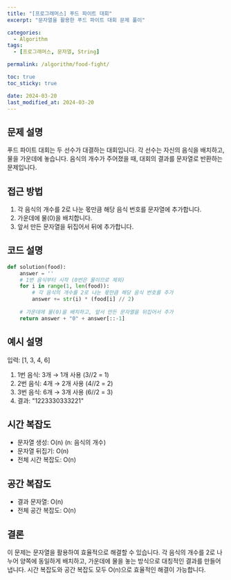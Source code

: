 ```yaml
---
title: "[프로그래머스] 푸드 파이트 대회"
excerpt: "문자열을 활용한 푸드 파이트 대회 문제 풀이"

categories:
  - Algorithm
tags:
  - [프로그래머스, 문자열, String]

permalink: /algorithm/food-fight/

toc: true
toc_sticky: true

date: 2024-03-20
last_modified_at: 2024-03-20
---
```


## 문제 설명

푸드 파이트 대회는 두 선수가 대결하는 대회입니다. 각 선수는 자신의 음식을 배치하고, 물을 가운데에 놓습니다. 음식의 개수가 주어졌을 때, 대회의 결과를 문자열로 반환하는 문제입니다.

## 접근 방법

1. 각 음식의 개수를 2로 나눈 몫만큼 해당 음식 번호를 문자열에 추가합니다.
2. 가운데에 물(0)을 배치합니다.
3. 앞서 만든 문자열을 뒤집어서 뒤에 추가합니다.

## 코드 설명

```python
def solution(food):
    answer = ''
    # 1번 음식부터 시작 (0번은 물이므로 제외)
    for i in range(1, len(food)):
        # 각 음식의 개수를 2로 나눈 몫만큼 해당 음식 번호를 추가
        answer += str(i) * (food[i] // 2)
    
    # 가운데에 물(0)을 배치하고, 앞서 만든 문자열을 뒤집어서 추가
    return answer + "0" + answer[::-1]
```

## 예시 설명

입력: [1, 3, 4, 6]
1. 1번 음식: 3개 → 1개 사용 (3//2 = 1)
2. 2번 음식: 4개 → 2개 사용 (4//2 = 2)
3. 3번 음식: 6개 → 3개 사용 (6//2 = 3)
4. 결과: "1223330333221"

## 시간 복잡도

- 문자열 생성: O(n) (n: 음식의 개수)
- 문자열 뒤집기: O(n)
- 전체 시간 복잡도: O(n)

## 공간 복잡도

- 결과 문자열: O(n)
- 전체 공간 복잡도: O(n)

## 결론

이 문제는 문자열을 활용하여 효율적으로 해결할 수 있습니다. 각 음식의 개수를 2로 나누어 양쪽에 동일하게 배치하고, 가운데에 물을 놓는 방식으로 대칭적인 결과를 만들어냅니다. 시간 복잡도와 공간 복잡도 모두 O(n)으로 효율적인 해결이 가능합니다. 